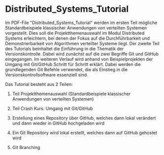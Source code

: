 # Distributed_Systems_Tutorial

Im PDF-File "Distributed_Systems_Tutorial" werden im ersten Teil mögliche Standardbeispiele klassischer Anwendungen von verteilten Systemen vorgestellt. Dies soll die Projektthemenauswahl im Modul Distributed Systems erleichtern, bei denen der Fokus auf die Durchführbarkeit und Demonstrierbarkeit von Algorithmen verteilter Systeme liegt. Der zweite Teil des Tutorials beinhaltet die Einführung in die Thematik der Versionskontrolle. Dabei wird zunächst auf die zwei Begriffe Git und GitHub eingegangen. Im weiteren Verlauf wird anhand von Beispielprojekten der Umgang mit Git/GitHub Schritt für Schritt erklärt. Dabei werden die grundlegenden Git Befehle verwendet, die als Einstieg in die Versionskontrollsoftware essenziell sind.

Das Tutorial besteht aus 2 Teilen: 
1. Teil Projektthemenauswahl (Standardbeispiele klassischer Anwendungen von verteilten Systemen)

2. Teil Crash Kurs: Umgang mit Git/GitHub
  1. Erstellung eines Repository über GitHub, welches dann lokal verändert und dann wieder in GitHub hochgeladen wird 
  2. Ein Git Repository wird lokal erstellt, welches dann auf GitHub gehostet wird
  3. Git Branching 

